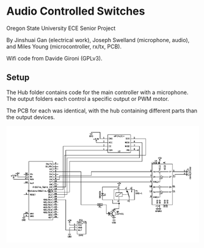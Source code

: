 # Audio Controlled Switches

Oregon State University ECE Senior Project

By Jinshuai Gan (electrical work), Joseph Swelland (microphone, audio), and Miles Young (microcontroller, rx/tx, PCB).

Wifi code from Davide Gironi (GPLv3).

## Setup

The Hub folder contains code for the main controller with a microphone. The output folders
each control a specific output or PWM motor.

The PCB for each was identical, with the hub containing different parts than the output
devices.

![Schematic](SchematicPCB/Schematic.png?raw=true)
